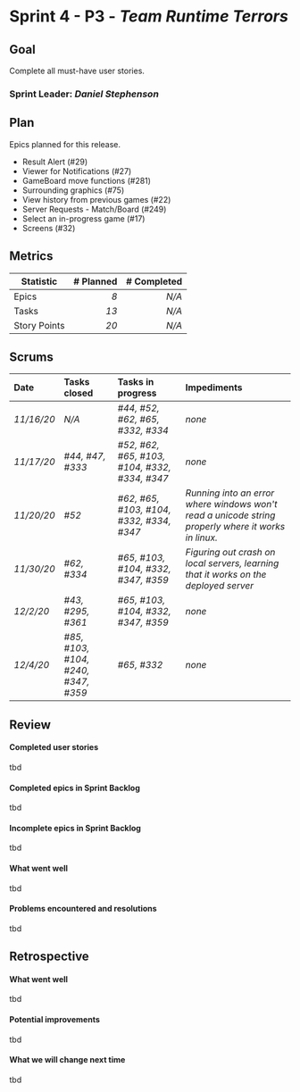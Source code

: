 # Sprint 4 - P3 - *Team Runtime Terrors*

## Goal
Complete all must-have user stories.

### Sprint Leader: *Daniel Stephenson*
## Plan

Epics planned for this release.

* Result Alert (#29)
* Viewer for Notifications (#27)
* GameBoard move functions (#281)
* Surrounding graphics (#75)
* View history from previous games (#22)
* Server Requests - Match/Board (#249)
* Select an in-progress game (#17)
* Screens (#32)


## Metrics

| Statistic | # Planned | # Completed |
| --- | ---: | ---: |
| Epics | *8* | *N/A* |
| Tasks |  *13*   | *N/A* |
| Story Points |  *20*  | *N/A* |


## Scrums

| Date | Tasks closed  | Tasks in progress | Impediments |
| :--- | :--- | :--- | :--- |
| *11/16/20* | *N/A* | *#44, #52, #62,  #65, #332, #334* | *none* |
| *11/17/20* | *#44, #47, #333* | *#52, #62, #65, #103, #104, #332, #334, #347* | *none* |
| *11/20/20* | *#52* | *#62, #65, #103, #104, #332, #334, #347* | *Running into an error where windows won't read a unicode string properly where it works in linux.* |
| *11/30/20* | *#62, #334* | *#65, #103, #104, #332, #347, #359* | *Figuring out crash on local servers, learning that it works on the deployed server* |
| *12/2/20* | *#43, #295, #361* | *#65, #103, #104, #332, #347, #359* | *none* |
| *12/4/20* | *#85, #103, #104, #240, #347, #359* | *#65, #332* | *none* |

## Review

#### Completed user stories
tbd

#### Completed epics in Sprint Backlog 
tbd

#### Incomplete epics in Sprint Backlog 
tbd

#### What went well
tbd

#### Problems encountered and resolutions
tbd

## Retrospective

#### What went well
tbd

#### Potential improvements
tbd

#### What we will change next time
tbd
